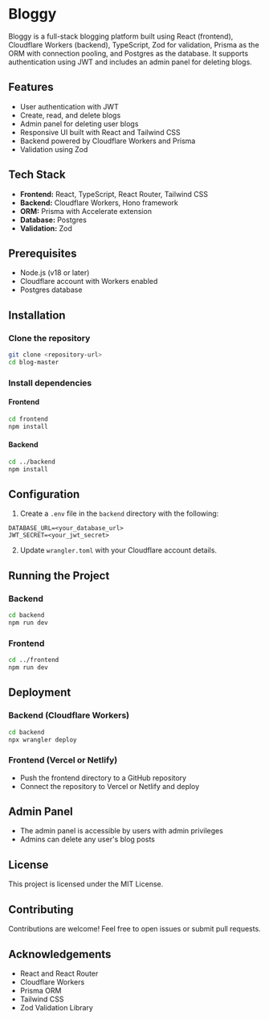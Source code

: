 # Bloggy

Bloggy is a full-stack blogging platform built using React (frontend),
Cloudflare Workers (backend), TypeScript, Zod for validation, 
Prisma as the ORM with connection pooling, and Postgres as the database. 
It supports authentication using JWT and includes an admin panel for deleting blogs.

## Features
- User authentication with JWT
- Create, read, and delete blogs
- Admin panel for deleting user blogs
- Responsive UI built with React and Tailwind CSS
- Backend powered by Cloudflare Workers and Prisma
- Validation using Zod

## Tech Stack
- **Frontend:** React, TypeScript, React Router, Tailwind CSS
- **Backend:** Cloudflare Workers, Hono framework
- **ORM:** Prisma with Accelerate extension
- **Database:** Postgres
- **Validation:** Zod

## Prerequisites
- Node.js (v18 or later)
- Cloudflare account with Workers enabled
- Postgres database

## Installation
### Clone the repository
```bash
git clone <repository-url>
cd blog-master
```

### Install dependencies
#### Frontend
```bash
cd frontend
npm install
```
#### Backend
```bash
cd ../backend
npm install
```

## Configuration
1. Create a `.env` file in the `backend` directory with the following:
```
DATABASE_URL=<your_database_url>
JWT_SECRET=<your_jwt_secret>
```
2. Update `wrangler.toml` with your Cloudflare account details.

## Running the Project
### Backend
```bash
cd backend
npm run dev
```
### Frontend
```bash
cd ../frontend
npm run dev
```

## Deployment
### Backend (Cloudflare Workers)
```bash
cd backend
npx wrangler deploy
```
### Frontend (Vercel or Netlify)
- Push the frontend directory to a GitHub repository
- Connect the repository to Vercel or Netlify and deploy

## Admin Panel
- The admin panel is accessible by users with admin privileges
- Admins can delete any user's blog posts

## License
This project is licensed under the MIT License.

## Contributing
Contributions are welcome! Feel free to open issues or submit pull requests.

## Acknowledgements
- React and React Router
- Cloudflare Workers
- Prisma ORM
- Tailwind CSS
- Zod Validation Library

